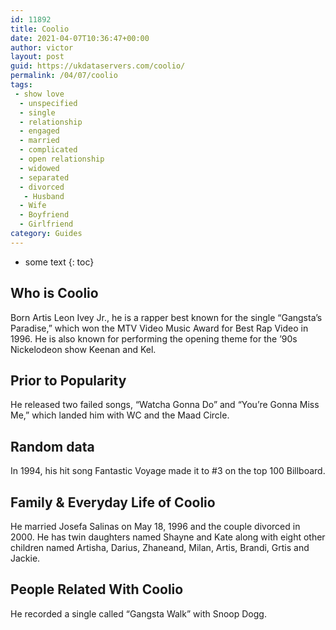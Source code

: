 ```yaml
---
id: 11892
title: Coolio
date: 2021-04-07T10:36:47+00:00
author: victor
layout: post
guid: https://ukdataservers.com/coolio/
permalink: /04/07/coolio
tags:
 - show love
  - unspecified
  - single
  - relationship
  - engaged
  - married
  - complicated
  - open relationship
  - widowed
  - separated
  - divorced
   - Husband
  - Wife
  - Boyfriend
  - Girlfriend
category: Guides
---
```


* some text
{: toc}


## Who is Coolio



Born Artis Leon Ivey Jr., he is a rapper best known for the single &#8220;Gangsta&#8217;s Paradise,&#8221; which won the MTV Video Music Award for Best Rap Video in 1996. He is also known for performing the opening theme for the &#8217;90s Nickelodeon show Keenan and Kel.

                
                
                
## Prior to Popularity



He released two failed songs, &#8220;Watcha Gonna Do&#8221; and &#8220;You&#8217;re Gonna Miss Me,&#8221; which landed him with WC and the Maad Circle.

                
                
                
## Random data



In 1994, his hit song Fantastic Voyage made it to #3 on the top 100 Billboard.

                
                
                
## Family & Everyday Life of Coolio



He married Josefa Salinas on May 18, 1996 and the couple divorced in 2000. He has twin daughters named Shayne and Kate along with eight other children named Artisha, Darius, Zhaneand, Milan, Artis, Brandi, Grtis and Jackie.

                
                
                
## People Related With Coolio



He recorded a single called &#8220;Gangsta Walk&#8221; with Snoop Dogg.

                
              
            
          
          
          